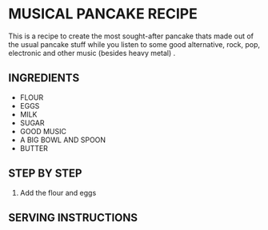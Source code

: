 # MUSICAL PANCAKE RECIPE

This is a recipe to create the most sought-after pancake thats made out of the usual pancake stuff while you listen to some good alternative, rock, pop, electronic and other music (besides heavy metal) . 

## INGREDIENTS 

- FLOUR 
- EGGS 
- MILK 
- SUGAR 
- GOOD MUSIC 
- A BIG BOWL AND SPOON 
- BUTTER

## STEP BY STEP 

1. Add the flour and eggs 



## SERVING INSTRUCTIONS  

